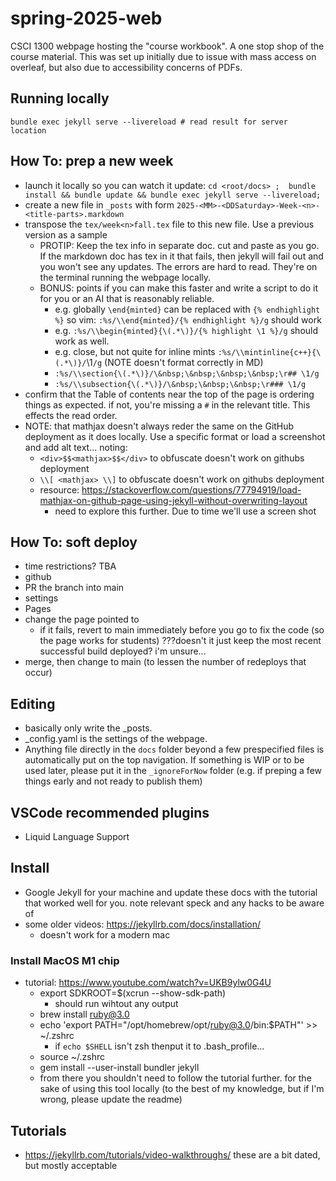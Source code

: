 # spring-2025-web
CSCI 1300 webpage hosting the "course workbook". A one stop shop of the course material. This was set up initially due to issue with mass access on overleaf, but also due to accessibility concerns of PDFs.

## Running locally
`bundle exec jekyll serve --livereload # read result for server location`

## How To: prep a new week
- launch it locally so you can watch it update: `cd <root/docs> ;  bundle install && bundle update && bundle exec jekyll serve --livereload;`
- create a new file in `_posts` with form `2025-<MM>-<DDSaturday>-Week-<n>-<title-parts>.markdown`
- transpose the `tex/week<n>fall.tex` file to this new file. Use a previous version as a sample
    - PROTIP: Keep the tex info in separate doc. cut and paste as you go. If the markdown doc has tex in it that fails, then jekyll will fail out and you won't see any updates. The errors are hard to read. They're on the terminal running the webpage locally.
    - BONUS: points if you can make this faster and write a script to do it for you or an AI that is reasonably reliable.
        - e.g. globally `\end{minted}` can be replaced with `{% endhighlight %}` so vim: `:%s/\\end{minted}/{% endhighlight %}/g` should work
        - e.g. `:%s/\\begin{minted}{\(.*\)}/{% highlight \1 %}/g` should work as well.
        - e.g. close, but not quite for inline mints `:%s/\\mintinline{c++}{\(.*\)}/`\1`/g` (NOTE doesn't format correctly in MD)
        - `:%s/\\section{\(.*\)}/\&nbsp;\&nbsp;\&nbsp;\&nbsp;\r## \1/g`
        - `:%s/\\subsection{\(.*\)}/\&nbsp;\&nbsp;\&nbsp;\r### \1/g`
- confirm that the Table of contents near the top of the page is ordering things as expected. if not, you're missing a `#` in the relevant title. This effects the read order.
- NOTE: that mathjax doesn't always reder the same on the GitHub deployment as it does locally. Use a specific format or load a screenshot and add alt text... noting:
    - `<div>$$<mathjax>$$</div>` to obfuscate doesn't work on githubs deployment
    - `\\[ <mathjax> \\]`  to obfuscate doesn't work on githubs deployment
    - resource: https://stackoverflow.com/questions/77794919/load-mathjax-on-github-page-using-jekyll-without-overwriting-layout
        - need to explore this further. Due to time we'll use a screen shot
        



## How To: soft deploy
- time restrictions? TBA
- github
- PR the branch into main
- settings
- Pages
- change the page pointed to
    - if it fails, revert to main immediately before you go to fix the code (so the page works for students) ???doesn't it just keep the most recent successful build deployed? i'm unsure...
- merge, then change to main (to lessen the number of redeploys that occur)


## Editing
- basically only write the _posts.
- _config.yaml is the settings of the webpage.
- Anything file directly in the `docs` folder beyond a few prespecified files is automatically  put on the top navigation. If something is WIP or to be used later, please put it in the `_ignoreForNow` folder (e.g. if preping a few things early and not ready to publish them)

## VSCode recommended plugins
- Liquid Language Support


## Install
- Google Jekyll for your machine and update these docs with the tutorial that worked well for you. note relevant speck and any hacks to be aware of
- some older videos: https://jekyllrb.com/docs/installation/
    - doesn't work for a modern mac

### Install MacOS M1 chip
- tutorial: https://www.youtube.com/watch?v=UKB9ylw0G4U 
    - export SDKROOT=$(xcrun --show-sdk-path)
        - should run wihtout any output
    - brew install ruby@3.0
    - echo 'export PATH="/opt/homebrew/opt/ruby@3.0/bin:$PATH"' >> ~/.zshrc
        - if `echo $SHELL` isn't zsh thenput it to .bash_profile...
    - source ~/.zshrc
    - gem install --user-install bundler jekyll
    - from there you shouldn't need to follow the tutorial further. for the sake of using this tool locally (to the best of my knowledge, but if I'm wrong, please update the readme)

## Tutorials
- https://jekyllrb.com/tutorials/video-walkthroughs/ these are a bit dated, but mostly acceptable

